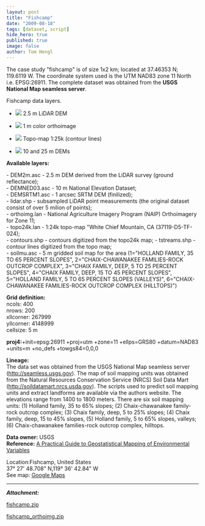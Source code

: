 ```yaml
---
layout: post
title: "Fishcamp"
date: "2009-08-18"
tags: [dataset, script]
hide_hero: true
published: true
image: false
author: Tom Hengl
---
```


The case study "fishcamp" is of size 1x2 km; located at 37.46353 N; 119.6119 W. The coordinate system used is the UTM NAD83 zone 11 North i.e. EPSG:26911. The complete dataset was obtained from the **USGS National Map seamless server**.


Fishcamp data layers.  
- ![]({{site.baseurl}}/uploads/img/data/data_fishcamp_lidar.jpg)     2.5 m LiDAR DEM
    
- ![]({{site.baseurl}}/uploads/img/data/data_fishcamp_orthoimg.jpg)  1 m color orthoimage
    
- ![]({{site.baseurl}}/uploads/img/data/data_fishcamp_topomap.jpg)   Topo-map 1:25k (contour lines)
    
- ![]({{site.baseurl}}/uploads/img/data/data_fishcamp_DEM.jpg)       10 and 25 m DEMs
    

**Available layers:** 

\- DEM2m.asc - 2.5 m DEM derived from the LiDAR survey (ground reflectance);  
\- DEMNED03.asc - 10 m National Elevation Dataset;  
\- DEMSRTM1.asc - 1 arcsec SRTM DEM (finilized);  
\- lidar.shp - subsampled LiDAR point measurements (the original dataset consist of over 5 milion of points);  
\- orthoimg.lan - National Agriculture Imagery Program (NAIP) Orthoimagery for Zone 11;  
\- topo24k.lan - 1:24k topo-map "White Chief Mountain, CA (37119-D5-TF-024);  
\- contours.shp - contours digitized from the topo24k map; - tstreams.shp - contour lines digitized from the topo map;  
\- soilmu.asc - 5 m gridded soil map for the area (1="HOLLAND FAMILY, 35 TO 65 PERCENT SLOPES", 2="CHAIX-CHAWANAKEE FAMILIES-ROCK OUTCROP COMPLEX", 3="CHAIX FAMILY, DEEP, 5 TO 25 PERCENT SLOPES", 4="CHAIX FAMILY, DEEP, 15 TO 45 PERCENT SLOPES", 5="HOLLAND FAMILY, 5 TO 65 PERCENT SLOPES (VALLEYS)", 6="CHAIX-CHAWANAKEE FAMILIES-ROCK OUTCROP COMPLEX (HILLTOPS)")

**Grid definition:**  
ncols: 400  
nrows: 200  
xllcorner: 267999  
yllcorner: 4148999  
cellsize: 5 m

**proj4:**+init=epsg:26911 +proj=utm +zone=11 +ellps=GRS80 +datum=NAD83 +units=m +no\_defs +towgs84=0,0,0

**Lineage:**  
The data set was obtained from the USGS National Map seamless server (http://seamless.usgs.gov). The map of soil mapping units was obtained from the Natural Resources Conservation Service (NRCS) Soil Data Mart (http://soildatamart.nrcs.usda.gov). The scripts used to predict soil mapping units and extract landforms are available via the authors website. The elevations range from 1400 to 1800 meters. There are six soil mapping units: (1) Holland family, 35 to 65% slopes; (2) Chaix-chawanakee family-rock outcrop complex; (3) Chaix family, deep, 5 to 25% slopes; (4) Chaix family, deep, 15 to 45% slopes, (5) Holland family, 5 to 65% slopes, valleys; (6) Chaix-chawanakee families-rock outcrop complex, hilltops.

**Data owner:** USGS  
**Reference:** [A Practical Guide to Geostatistical Mapping of Environmental Variables](https://publications.jrc.ec.europa.eu/repository/handle/JRC38153)  

Location:Fishcamp, United States  
37° 27' 48.708" N,119° 36' 42.84" W  
See map: [Google Maps](http://maps.google.com/?q=37.463530+-119.611900+%2C+us)

* * *

**_Attachment:_**

[fishcamp.zip]({{site.baseurl}}/uploads/datasets/fishcamp.zip)

[fishcamp_orthoimg.zip]({{site.baseurl}}/uploads/datasets/fishcamp_orthoimg.zip)
